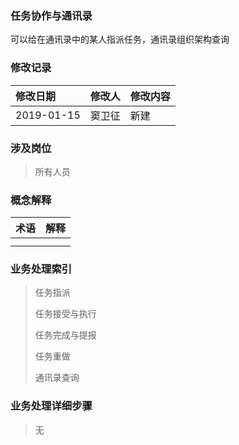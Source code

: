 ### 任务协作与通讯录

可以给在通讯录中的某人指派任务，通讯录组织架构查询

### 修改记录

| 修改日期 | 修改人 | 修改内容 |
| :--- | :--- | :--- |
| 2019-01-15 | 窦卫征 | 新建 |

### 涉及岗位

> 所有人员

### 概念解释

| 术语 | 解释 |
| :--- | :--- |
|  |  |
|  |  |

### 业务处理索引

> 任务指派
>
> 任务接受与执行
>
> 任务完成与提报
>
> 任务重做
>
> 通讯录查询

### 业务处理详细步骤

> 无



